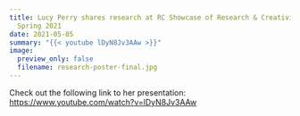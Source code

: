 ```yaml
---
title: Lucy Perry shares research at RC Showcase of Research & Creativity for
  Spring 2021
date: 2021-05-05
summary: "{{< youtube lDyN8Jv3AAw >}}"
image:
  preview_only: false
  filename: research-poster-final.jpg
---
```

Check out the following link to her presentation: <https://www.youtube.com/watch?v=lDyN8Jv3AAw>

![]()
